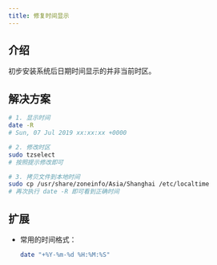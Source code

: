 ```yaml
---
title: 修复时间显示
---
```


## 介绍

初步安装系统后日期时间显示的并非当前时区。



## 解决方案

```sh
# 1. 显示时间
date -R
# Sun, 07 Jul 2019 xx:xx:xx +0000

# 2. 修改时区
sudo tzselect
# 按照提示修改即可

# 3. 拷贝文件到本地时间
sudo cp /usr/share/zoneinfo/Asia/Shanghai /etc/localtime
# 再次执行 date -R 即可看到正确时间
```



## 扩展

+ 常用的时间格式：

  ```bash
  date "+%Y-%m-%d %H:%M:%S"
  ```

  